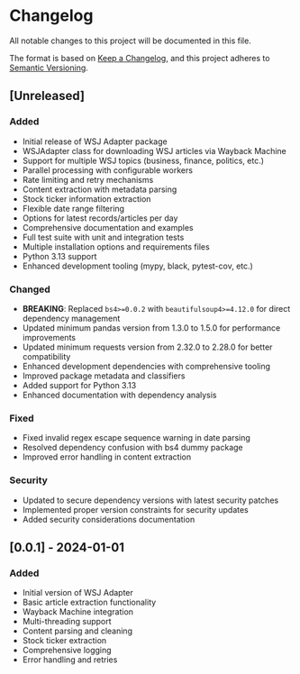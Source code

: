 # Changelog

All notable changes to this project will be documented in this file.

The format is based on [Keep a Changelog](https://keepachangelog.com/en/1.0.0/),
and this project adheres to [Semantic Versioning](https://semver.org/spec/v2.0.0.html).

## [Unreleased]

### Added
- Initial release of WSJ Adapter package
- WSJAdapter class for downloading WSJ articles via Wayback Machine
- Support for multiple WSJ topics (business, finance, politics, etc.)
- Parallel processing with configurable workers
- Rate limiting and retry mechanisms
- Content extraction with metadata parsing
- Stock ticker information extraction
- Flexible date range filtering
- Options for latest records/articles per day
- Comprehensive documentation and examples
- Full test suite with unit and integration tests
- Multiple installation options and requirements files
- Python 3.13 support
- Enhanced development tooling (mypy, black, pytest-cov, etc.)

### Changed
- **BREAKING**: Replaced `bs4>=0.0.2` with `beautifulsoup4>=4.12.0` for direct dependency management
- Updated minimum pandas version from 1.3.0 to 1.5.0 for performance improvements
- Updated minimum requests version from 2.32.0 to 2.28.0 for better compatibility
- Enhanced development dependencies with comprehensive tooling
- Improved package metadata and classifiers
- Added support for Python 3.13
- Enhanced documentation with dependency analysis

### Fixed
- Fixed invalid regex escape sequence warning in date parsing
- Resolved dependency confusion with bs4 dummy package
- Improved error handling in content extraction

### Security
- Updated to secure dependency versions with latest security patches
- Implemented proper version constraints for security updates
- Added security considerations documentation

## [0.0.1] - 2024-01-01

### Added
- Initial version of WSJ Adapter
- Basic article extraction functionality
- Wayback Machine integration
- Multi-threading support
- Content parsing and cleaning
- Stock ticker extraction
- Comprehensive logging
- Error handling and retries 